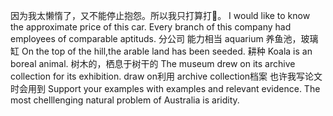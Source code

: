 因为我太懒惰了，又不能停止抱怨。所以我只打算打🍊。
I would like to know the approximate price of this car.
Every branch of this company had employees of comparable aptituds.
分公司  能力相当
aquarium 养鱼池，玻璃缸
On the top of the hill,the arable land has been
seeded.
耕种
Koala is an boreal animal.
树木的，栖息于树干的
The museum drew on its archive collection for its exhibition.
draw on利用
archive collection档案
也许我写论文时会用到
Support your examples with examples and relevant evidence.
The most chelllenging natural problem of Australia is aridity.
